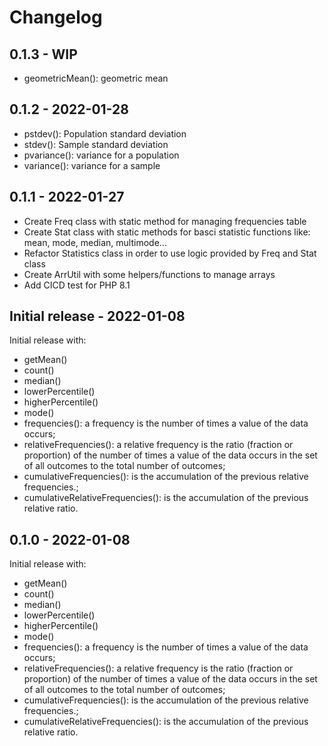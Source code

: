 # Changelog

## 0.1.3 - WIP
- geometricMean(): geometric mean

## 0.1.2 - 2022-01-28
- pstdev(): Population standard deviation
- stdev(): Sample standard deviation
- pvariance(): variance for a population
- variance(): variance for a sample

## 0.1.1 - 2022-01-27

- Create Freq class with static method for managing frequencies table
- Create Stat class with static methods for basci statistic functions like: mean, mode, median, multimode...
- Refactor Statistics class in order to use logic provided by Freq and Stat class
- Create ArrUtil with some helpers/functions to manage arrays
- Add CICD test for PHP 8.1

## Initial release - 2022-01-08

Initial release with:

- getMean()
- count()
- median()
- lowerPercentile()
- higherPercentile()
- mode()
- frequencies(): a frequency is the number of times a value of the data occurs;
- relativeFrequencies(): a relative frequency is the ratio (fraction or proportion) of the number of times a value of the data occurs in the set of all outcomes to the total number of outcomes;
- cumulativeFrequencies(): is the accumulation of the previous relative frequencies.;
- cumulativeRelativeFrequencies(): is the accumulation of the previous relative ratio.

## 0.1.0 - 2022-01-08

Initial release with:

- getMean()
- count()
- median()
- lowerPercentile()
- higherPercentile()
- mode()
- frequencies(): a frequency is the number of times a value of the data occurs;
- relativeFrequencies(): a relative frequency is the ratio (fraction or proportion) of the number of times a value of the data occurs in the set of all outcomes to the total number of outcomes;
- cumulativeFrequencies(): is the accumulation of the previous relative frequencies.;
- cumulativeRelativeFrequencies(): is the accumulation of the previous relative ratio.
